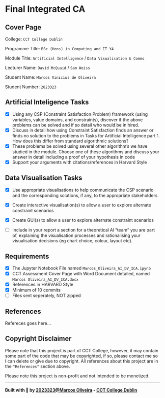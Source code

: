 # Final Integrated CA

## Cover Page
College: `CCT College Dublin`

Programme Title: `BSc (Hons) in Computing and IT Y4`

Module Title: `Artificial Intelligence` / `Data Visualisation & Comms`

Lecturer Name: `David McQuaid` / `Sam Weiss`

Student Name: `Marcos Vinicius de Oliveira`

Student Number: `2023323`

## Artificial Inteligence Tasks
- [x] Using any CSP (Constraint Satisfaction Problem) framework (using variables, value domains, and constraints), discover if the above problems can be solved and if so detail who would be in hired.
- [x] Discuss in detail how using Constraint Satisfaction finds an answer or finds no solution to the problems in Tasks for Artificial Intelligence part 1. How does this differ from standard algorithmic solutions? 
- [x] These problems be solved using several other algorithm’s we have studied in the module. Choose one of these algorithms and discuss your answer in detail including a proof of your hypothesis in code
- [x] Support your arguments with citations/references in Harvard Style

## Data Visualisation Tasks
- [x] Use appropriate visualisations to help communicate the CSP scenario and the corresponding solutions, if any, to the appropriate stakeholders.
- [x] Create interactive visualisation(s) to allow a user to explore alternate constraint scenarios
- [x] Create GUI(s) to allow a user to explore alternate constraint scenarios
- [ ] Include in your report a section for a theoretical AI “team” you are part of, explaining the visualisation processes and rationalising your visualisation decisions (eg chart choice, colour, layout etc).


## Requirements
- [x] The Jupyter Notebook File named `Marcos_Oliveira_AI_DV_ICA.ipynb`
- [x] CCT Assessment Cover Page with Word Document detailed, named `Marcos Oliveira_AI_DV_ICA.docx`
- [x] References in HARVARD Style
- [x] Minimum of 10 commits
- [ ] Files sent seperately, NOT zipped

## References
Refereces goes here...

## Copyright Disclaimer
Please note that this project is part of CCT College, however, it may contain some part of the code that may be copyrighted, if so, please contact me so I can delete or give due to copyright. All references about this project are in the `"References"` section above.

Please note this project is non-profit and not intended to be monetized.

---

<strong>Built with 💙 by [2023323@Marcos Oliveira](https://www.linkedin.com/in/pgmarcosoliveira/) - [CCT College Dublin](https://www.cct.ie/)</strong>